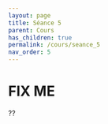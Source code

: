 ```yaml
---
layout: page
title: Séance 5
parent: Cours
has_children: true
permalink: /cours/seance_5
nav_order: 5
---
```



# FIX ME

??